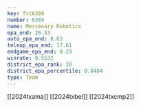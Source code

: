 ```yaml
---
key: frc6369
number: 6369
name: Mercenary Robotics
epa_end: 26.53
auto_epa_end: 8.63
teleop_epa_end: 17.61
endgame_epa_end: 0.29
winrate: 0.5532
district_epa_rank: 30
district_epa_percentile: 0.8404
type: Team
---
```

[[2024txama]]
[[2024txbel]]
[[2024txcmp2]]
